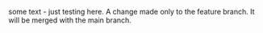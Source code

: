 some text - just testing here.
A change made only to the feature branch. It will be merged with the main branch.